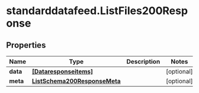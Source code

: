 # standarddatafeed.ListFiles200Response

## Properties

Name | Type | Description | Notes
------------ | ------------- | ------------- | -------------
**data** | [**[Dataresponseitems]**](Dataresponseitems.md) |  | [optional] 
**meta** | [**ListSchema200ResponseMeta**](ListSchema200ResponseMeta.md) |  | [optional] 


